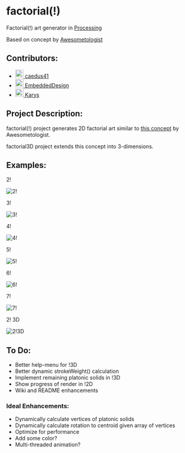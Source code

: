 # factorial(!)
Factorial(!) art generator in [Processing](https://processing.org/)

Based on concept by [Awesometologist](http://awesometologist.deviantart.com/gallery/41641535/Factorial)

## Contributors:

* <a href="https://github.com/caedus41"><img src="https://avatars3.githubusercontent.com/u/8161667?v=3&s=60" alt="caedus41" width="22" height="22"> [caedus41](https://github.com/caedus41)
* <a href="https://github.com/EmbeddedDesign"><img src="https://avatars2.githubusercontent.com/u/7968093?v=3&s=60" alt="EmbeddedDesign" width="22" height="22"> [EmbeddedDesign](https://github.com/EmbeddedDesign)
* <a href="https://github.com/Karys"><img src="https://avatars0.githubusercontent.com/u/7199971?v=3&s=60" alt="Karys" width="22" height="22"> [Karys](https://github.com/Karys)

## Project Description:
factorial(!) project generates 2D factorial art similar to [this concept](http://awesometologist.deviantart.com/gallery/41641535/Factorial) by Awesometologist.

factorial3D project extends this concept into 3-dimensions.

## Examples:

2!

![2!](/examples/2factorial.png)

3!

![3!](/examples/3factorial.png)

4!

![4!](/examples/4factorial.png)

5!

![5!](/examples/5factorial.png)

6!

![6!](/examples/6factorial.png)

7!

![7!](/examples/7factorial.png)

2! 3D

![2!3D](/examples/3factorial3D.png)

## To Do:

* Better help-menu for !3D
* Better dynamic strokeWeight() calculation
* Implement remaining platonic solids in !3D
* Show progress of render in !2D
* Wiki and README enhancements

### Ideal Enhancements:

* Dynamically calculate vertices of platonic solids
* Dynamically calculate rotation to centroid given array of vertices
* Optimize for performance
* Add some color?
* Multi-threaded animation?
